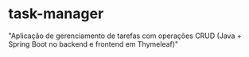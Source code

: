# task-manager
"Aplicação de gerenciamento de tarefas com operações CRUD (Java + Spring Boot no backend e frontend em Thymeleaf)"
